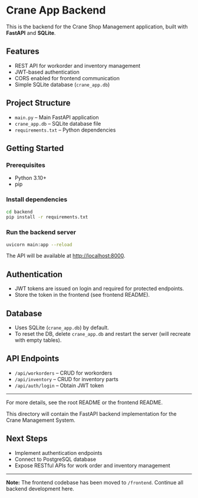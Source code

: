 # Crane App Backend

This is the backend for the Crane Shop Management application, built with **FastAPI** and **SQLite**.

## Features
- REST API for workorder and inventory management
- JWT-based authentication
- CORS enabled for frontend communication
- Simple SQLite database (`crane_app.db`)

## Project Structure
- `main.py` – Main FastAPI application
- `crane_app.db` – SQLite database file
- `requirements.txt` – Python dependencies

## Getting Started

### Prerequisites
- Python 3.10+
- pip

### Install dependencies
```bash
cd backend
pip install -r requirements.txt
```

### Run the backend server
```bash
uvicorn main:app --reload
```

The API will be available at [http://localhost:8000](http://localhost:8000).

## Authentication
- JWT tokens are issued on login and required for protected endpoints.
- Store the token in the frontend (see frontend README).

## Database
- Uses SQLite (`crane_app.db`) by default.
- To reset the DB, delete `crane_app.db` and restart the server (will recreate with empty tables).

## API Endpoints
- `/api/workorders` – CRUD for workorders
- `/api/inventory` – CRUD for inventory parts
- `/api/auth/login` – Obtain JWT token

---
For more details, see the root README or the frontend README.


This directory will contain the FastAPI backend implementation for the Crane Management System.

## Next Steps
- Implement authentication endpoints
- Connect to PostgreSQL database
- Expose RESTful APIs for work order and inventory management

---

**Note:** The frontend codebase has been moved to `/frontend`. Continue all backend development here.

